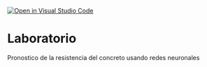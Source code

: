 [![Open in Visual Studio Code](https://classroom.github.com/assets/open-in-vscode-718a45dd9cf7e7f842a935f5ebbe5719a5e09af4491e668f4dbf3b35d5cca122.svg)](https://classroom.github.com/online_ide?assignment_repo_id=11155508&assignment_repo_type=AssignmentRepo)
# Laboratorio
Pronostico de la resistencia del concreto usando redes neuronales
